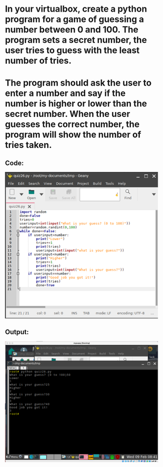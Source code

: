# In your virtualbox, create a python program for a game of guessing a number between 0 and 100. The program sets a secret number, the user tries to guess with the least number of tries. 

# The program should ask the user to enter a number and say if the number is higher or lower than the secret number. When the user guesses the correct number, the program will show the number of tries taken.

## Code:

![](quiz26.png)

## Output:

![](quiz26out.png)
